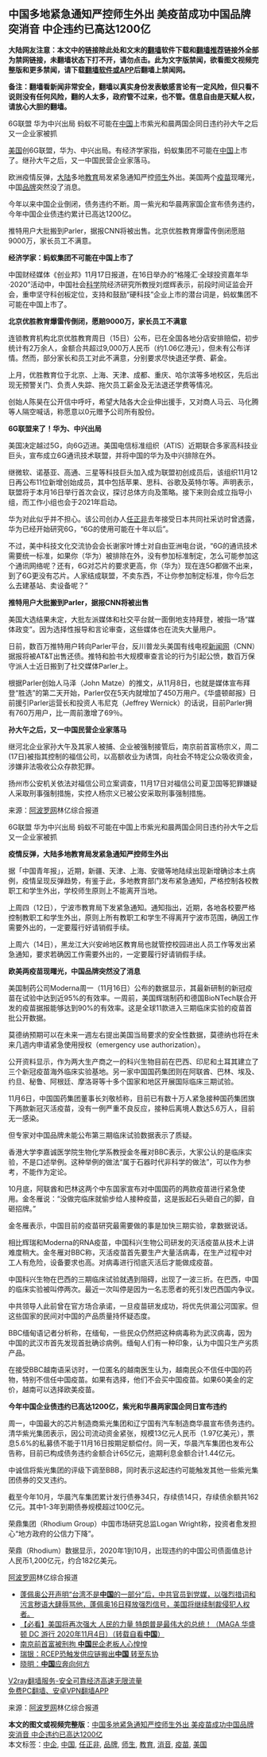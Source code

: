  <h2>中国多地紧急通知严控师生外出 美疫苗成功中国品牌突消音 中企违约已高达1200亿</h2> <p class="notice"><b>大陆网友注意：本文中的链接除此处和文末的<a href="https://github.com/bannedbook/fanqiang" >翻墙</a>软件下载和<a href="https://github.com/killgcd/justmysocks/blob/master/README.md">翻墙推荐</a>链接外全部为禁网链接，未翻墙状态下打不开，请勿点击。此为文字版禁闻，欲看图文视频完整版和更多禁闻，请下载<a href="https://github.com/bannedbook/fanqiang">翻墙软件或APP</a>后翻墙上禁闻网。</p><p>备注：翻墙看新闻非常安全，翻墙以真实身份发表敏感言论有一定风险，但只看不说则没有任何风险，翻的人太多，政府管不过来，也不管。信息自由是天赋人权，请放心大胆的翻墙。</b></p>  <div class="entry"> <p id="summary">6G联盟 华为中兴出局 蚂蚁不可能在<span class='wp_keywordlink_affiliate'><a href="https://www.bannedbook.org/" title="中国" target="_blank">中国</a></span>上市紫光和晨两国企同日违约孙大午之后又一企业家被抓</p> <p><a href="https://www.bannedbook.org/bnews/tag/%e7%be%8e%e5%9b%bd/" class="st_tag internal_tag" rel="tag" title="标签 美国 下的日志">美国</a>创6G联盟，华为、中兴出局。有经济学家指，蚂蚁集团不可能在<a href="https://www.bannedbook.org/bnews/tag/%E4%B8%AD%E5%9B%BD/" class="st_tag internal_tag" rel="tag" title="标签 中国 下的日志">中国</a>上市了。继孙大午之后，又一中国民营企业家落马。</p> <p>欧洲疫情反弹，<span class='wp_keywordlink_affiliate'><a href="https://www.bannedbook.org/" title="大陆" target="_blank">大陆</a></span>多地<a href="https://www.bannedbook.org/bnews/tag/%e6%95%99%e8%82%b2/" class="st_tag internal_tag" rel="tag" title="标签 教育 下的日志">教育</a>局发紧急通知严控<a href="https://www.bannedbook.org/bnews/tag/%E5%B8%88%E7%94%9F/" class="st_tag internal_tag" rel="tag" title="标签 师生 下的日志">师生</a>外出。美国两个<a href="https://www.bannedbook.org/bnews/tag/%e7%96%ab%e8%8b%97/" class="st_tag internal_tag" rel="tag" title="标签 疫苗 下的日志">疫苗</a>现曙光，中国<a href="https://www.bannedbook.org/bnews/tag/%E5%93%81%E7%89%8C/" class="st_tag internal_tag" rel="tag" title="标签 品牌 下的日志">品牌</a>突然没了消息。</p> <p>今年以来中国企业倒闭，债务违约不断。周一紫光和华晨两家国企宣布债务违约，今年中国企业债违约累计已高达1200亿。</p> <p>推特用户大批搬到Parler，据报CNN将被出售。北京优胜教育爆雷传倒闭愿赔9000万，家长员工不满意。</p> <p><strong>经济学家：蚂蚁集团不可能在中国上市了</strong></p> <p>中国财经媒体《创业邦》11月17日报道，在16日举办的&ldquo;格隆汇&middot;全球投资嘉年华&middot;2020&rdquo;活动中，中国社会<span class='wp_keywordlink'><a href="https://www.bannedbook.org/forum11/topic309.html" title="禁片：“科学”的棍子" target="_blank">科学</a></span>院经济研究所教授刘煜辉表示，前段时间证监会开会，重申坚守科创板定位，支持和鼓励&ldquo;硬科技&rdquo;企业上市的潜台词是，蚂蚁集团不可能在中国上市了。</p> <p><strong>北京优胜教育爆雷传倒闭，愿赔9000万，家长员工不满意</strong></p> <p>连锁教育机构北京优胜教育周日（15日）公布，已在全国各地分店安排赔偿，初步统计有2万余人，金额合共超过9,000万人民币（约1.06亿港元），但未有公布详情。然而，部分家长和员工对此不满意，分别要求尽快退还学费、薪金。</p> <p></p> <p>上月，优胜教育位于北京、上海、天津、成都、重庆、哈尔滨等多地校区，先后出现无预警关门、负责人失踪、拖欠员工薪金及无法退还学费等情况。</p> <p>创始人陈昊在公开信中呼吁，希望大陆各大企业伸出援手，又对商人马云、马化腾等人隔空喊话，称愿意以0元赠予公司所有股份。</p> <p><strong>6G联盟来了！华为、中兴出局</strong></p> <p>美国决定越过5G，向6G迈进。美国电信标准组织（ATIS）近期联合多家高科技业巨头，宣布成立6G通讯技术联盟，并将中国的华为及中兴排除在外。</p>  <p>继微软、诺基亚、高通、三星等科技巨头加入成为联盟初创成员后，该组织11月12日再公布11位新增创始成员，其中包括苹果、思科、谷歌及英特尔等。声明表示，联盟将于本月16日举行首次会议，探讨总体方向及策略。接下来则会成立指导小组，而工作小组也会于2021年启动。</p> <p>华为对此似乎并不担心。该公司创办人<a href="https://www.bannedbook.org/bnews/tag/%E4%BB%BB%E6%AD%A3%E9%9D%9E/" class="st_tag internal_tag" rel="tag" title="标签 任正非 下的日志">任正非</a>去年接受日本共同社采访时曾透露，华为已经开始研究6G，&ldquo;6G的使用可能在十年以后&rdquo;。</p> <p>不过，美中科技文化交流协会会长谢家叶博士对自由亚洲电台说，&ldquo;6G的通讯技术需要统一标准，如果你（华为）被排除在外，没有参加标准制定，怎么可能参加这个通讯网络呢？还有，6G对芯片的要求更高，你（华为）现在连5G都做不出来，到了6G更没有芯片。人家结成联盟，不卖东西，不让你参加制定标准，你今后怎么去建基站、卖设备呢？&rdquo;</p> <p><strong>推特用户大批搬到Parler，据报CNN将被出售</strong></p> <p>美国大选结果未定，大批左派媒体和社交平台就一面倒地支持拜登，被指一场&ldquo;媒体政变&rdquo;。因为选择性报导和言论审查，这些媒体也在流失大量用户。</p> <p></p> <p>日前，数百万推特用户转向Parler平台，反川普龙头美国有线电视<span class='wp_keywordlink_affiliate'><a href="https://www.bannedbook.org/" title="新闻网">新闻网</a></span>（CNN）据报将被AT&amp;T出售还债。推特和脸书大规模审查言论的行为引起公愤，数百万保守派人士近日搬到了社交媒体Parler上。</p> <p>根据Parler创始人马泽（John Matze）的推文，从11月8日，也就是媒体宣布拜登&ldquo;胜选&rdquo;的第二天开始，Parler仅在5天内就增加了450万用户。《华盛顿邮报》日前援引Parler运营长和投资人韦尼克（Jeffrey Wernick）的话说，目前Parler拥有760万用户，比一周前激增了69％。</p> <p><strong>孙大午之后，又一中国民营企业家落马</strong></p> <p>继河北企业家孙大午及其家人被捕、企业被强制接管后，南京前首富杨宗义，周二(17日)被指其控制的福信公司，以高额收业为诱饵，向社会不特定公众吸收资金，涉嫌非法吸收公众存款犯罪。</p> <p></p> <p>扬州市公安机关依法对福信公司立案调查，11月17日对福信公司夏卫国等犯罪嫌疑人采取刑事强制措施，实控人杨宗义已被公安采取刑事强制措施。</p> <p> 来源：<a href="https://www.aboluowang.com/2020/1118/1524580.html" target="_blank">阿波罗网</a>林亿综合报道 </p> <p id="summary">6G联盟 华为中兴出局 蚂蚁不可能在中国上市紫光和晨两国企同日违约孙大午之后又一企业家被抓</p>  <p><strong>疫情反弹，大陆多地教育局发紧急通知严控师生外出</strong></p> <p>据「中国青年报」，近期，新疆、天津、上海、安徽等地陆续出现新增确诊本土病例，疫情呈现反弹趋势，有鉴于此，多地教育部门发布紧急通知，严格控制各校教职工和学生外出，学校师生原则上不能离开当地。</p> <p></p> <p>上周四（12日），宁波市教育局下发紧急通知。通知指出，近期，各地各校要严格控制教职工和学生外出，原则上所有教职工和学生不得离开宁波市范围，确因工作需要外出的，一定要履行好请销假手续。</p> <p>上周六（14日），黑龙江大兴安岭地区教育局也就管控校园进出人员工作等发出紧急通知，要求若确因工作需要外出的，一定要履行好请销假手续。</p> <p><strong>欧美两疫苗现曙光，中国品牌突然没了消息</strong></p> <p>美国制药公司Moderna周一（11月16日）公布的数据显示，其最新研制的新冠疫苗在试验中达到近95%的有效率。一周前，美国辉瑞制药和德国BioNTech联合开发的疫苗据报能够达到90%的有效率。这是全球11款进入三期临床实验的疫苗首批公开数据。</p> <p>莫德纳预期可以在未来一週左右提出美国当局要求的安全性数据，莫德纳也将在未来几週内申请紧急使用授权（emergency use authorization）。</p> <p></p> <p>公开资料显示，作为两大生产商之一的科兴生物目前在巴西、印尼和土耳其建立了三个新冠疫苗海外临床实验基地。另一家中国国药集团则在阿联酋、巴林、埃及、约旦、秘鲁、阿根廷、摩洛哥等十多个国家和地区开展国际临床三期试验。</p> <p>11月6日，中国国药集团董事长刘敬桢称，目前已有数十万人紧急接种国药集团旗下两款新冠灭活疫苗，没有一例严重不良反应，接种后离境人数达5.6万人，目前无一感染。</p> <p>但专家对中国品牌未能公布第三期临床试验数据表示了质疑。</p> <p>香港大学李嘉诚医学院生物化学系教授金冬雁对BBC表示，大家公认的是临床实验，不是口述举例。这种举例的做法&ldquo;属于石器时代非科学的做法&rdquo;，可以作为参考，不能作为定论。</p> <p>10月底，阿联酋和巴林这两个中东国家宣布对中国国药的两款疫苗进行紧急使用。金冬雁说：&ldquo;没做完临床就偷步给人接种疫苗，这是扳起石头砸自己的脚，自砸招牌。&rdquo;</p>  <p>金冬雁表示，中国目前的疫苗研究最需要做的事是加快三期实验，拿数据说话。</p> <p>相比辉瑞和Moderna的RNA疫苗，中国科兴生物公司研发的灭活疫苗从技术上讲难度稍大。金冬雁对BBC称，灭活疫苗首先要生产大量活病毒，在生产过程中对工人有危险，设备要求也高。对病毒进行彻底灭活后才能做成疫苗。</p> <p>中国科兴生物在巴西的三期临床试验就遇到阻碍，出现了一波三折。在巴西，中国的临床实验被叫停两次。最近一次叫停是因为一名志愿者的死引发巴西国内争议。</p> <p>中共领导人此前曾在官方场合承诺，一旦疫苗研发成功，将优先供湄公河国家。但这些国家的民间对中国的产品质量持怀疑态度。</p> <p>BBC缅甸语记者分析称，在缅甸，一些民众仍然把这种病毒称为武汉病毒，因为中国的武汉市首先发现首批确诊病例。缅甸人们有一种印象，认为中国只生产劣质产品。</p> <p>在接受BBC越南语采访时，一位匿名的越南医生认为，越南民众不信任中国的药物，特别不信任中国疫苗。如果有选择，他们不会买中国疫苗。如果60美金的定价，越南可以选择欧美疫苗。</p> <p><strong>今年中国企业债违约已高达1200亿，紫光和华晨两家国企同日宣布违约</strong></p> <p>周一，中国最大的芯片制造商紫光集团和辽宁国有汽车制造商华晨宣布债务违约。清华紫光集团表示，因公司流动资金紧张，规模13亿元人民币（1.97亿美元），票息5.6%的私募债不能于11月16日按期足额偿付。同一天，华晨汽车集团也发布公告称，目前已构成债务违约金额合计65亿元，逾期利息金额合计1.44亿元。</p> <p>中诚信将紫光集团的评级下调至BBB，同时表示这起违约可能触发其他一些紫光集团债券的交叉违约。</p> <p>截至今年10月，华晨汽车集团累计发行债券34只，存续债14只，存续债余额共162亿元。其中1-3年到期债券规模超过100亿元。</p> <p>荣鼎集团（Rhodium Group）中国市场研究总监Logan Wright称，投资者愈发担心&ldquo;地方政府的公信力下降&rdquo;。</p> <p>荣鼎（Rhodium）数据显示，2020年1到10月，出现违约的中国公司债面值总计人民币1,200亿元，约合182亿美元。</p> <p><span class='wp_keywordlink_affiliate'><a href="https://www.aboluowang.com/" title="阿波罗网" target="_blank">阿波罗网</a></span>林亿综合报道</p> <ul class='op-related-articles' title='相关阅读'> <li><a href='https://www.bannedbook.org/bnews/bannedvideo/20201118/1433012.html' target='_blank'>蓬佩奥公开声明“台湾不是<b>中国</b>的一部分”后，中共官员到党媒，以强烈措词和污言秽语大肆辱骂他，蓬佩奥16日释放强烈信号，美国将继续制裁侵犯人权者。</a></li> <li><a href='https://www.bannedbook.org/bnews/bannedvideo/20201118/1432997.html' target='_blank'>【必看】美国将再次强大 人民的力量 特朗普是最伟大的总统！（MAGA 华盛顿 DC 游行 2020年11月4日）（转载自看<b>中国</b>）</a></li> <li><a href='https://www.bannedbook.org/bnews/headline/20201118/1432995.html' target='_blank'>南京前首富被刑拘 <b>中国</b>民企老板人心惶惶</a></li> <li><a href='https://www.bannedbook.org/bnews/finance/20201118/1432956.html' target='_blank'>瑞银：RCEP恐触发供应链搬出<b>中国</b> 转至东协</a></li> <li><a href='https://www.bannedbook.org/bnews/baitai/20201118/1432840.html' target='_blank'>晓明：<b>中国</b>应奔向何方</a></li> </ul> <p class="texttj"> <a href="https://www.bannedbook.org/forum23/topic22702.html" target="_blank">V2ray翻墙服务-安全可靠经济高速无限流量</a><br/> <a href="https://github.com/bannedbook/fanqiang/wiki/%E7%A6%81%E9%97%BB%E7%BD%91%E5%AE%89%E5%8D%93%E7%BF%BB%E5%A2%99%E6%96%B0%E9%97%BBAPP" target="_blank">免费PC翻墙、安卓VPN翻墙APP</a></p><p> 来源：<a href="https://www.aboluowang.com/2020/1118/1524580.html" target="_blank">阿波罗网</a>林亿综合报道 </p> <a name='sharetosocial'></a>       <div><b>本文的图文或视频完整版</b>：<a href='https://www.bannedbook.org/bnews/topimagenews/20201118/1433020.html'>中国多地紧急通知严控师生外出 美疫苗成功中国品牌突消音 中企违约已高达1200亿</a></div>  </div><!--END ENTRY--> <div class="postfooter"> <div>本文标签：<a href="https://www.bannedbook.org/bnews/tag/%E4%B8%AD%E4%BC%81/" rel="tag">中企</a>, <a href="https://www.bannedbook.org/bnews/tag/%E4%B8%AD%E5%9B%BD/" rel="tag">中国</a>, <a href="https://www.bannedbook.org/bnews/tag/%E4%BB%BB%E6%AD%A3%E9%9D%9E/" rel="tag">任正非</a>, <a href="https://www.bannedbook.org/bnews/tag/%E5%93%81%E7%89%8C/" rel="tag">品牌</a>, <a href="https://www.bannedbook.org/bnews/tag/%E5%B8%88%E7%94%9F/" rel="tag">师生</a>, <a href="https://www.bannedbook.org/bnews/tag/%e6%95%99%e8%82%b2/" rel="tag">教育</a>, <a href="https://www.bannedbook.org/bnews/tag/%E6%B6%88%E9%9F%B3/" rel="tag">消音</a>, <a href="https://www.bannedbook.org/bnews/tag/%e7%96%ab%e8%8b%97/" rel="tag">疫苗</a>, <a href="https://www.bannedbook.org/bnews/tag/%e7%be%8e%e5%9b%bd/" rel="tag">美国</a></div>  </div><!--END POSTFOOTER--> 